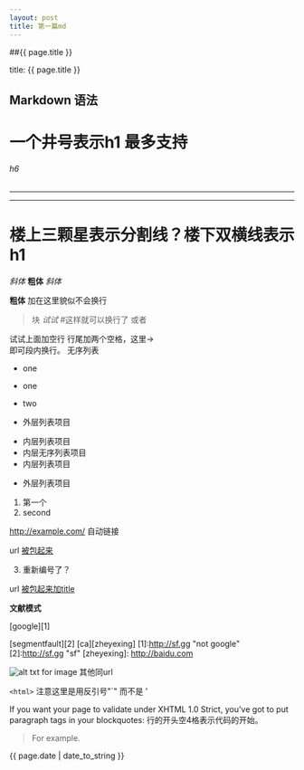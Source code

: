 ```yaml
---
layout: post
title: 第一篇md
---
```

##{{ page.title }} 
  
    
title: {{ page.title }} 
  
## Markdown 语法 ##
# 一个井号表示h1 最多支持
###### h6
***
---
楼上三颗星表示分割线？楼下双横线表示h1
=
*斜体*
__粗体__
_斜体_

**粗体**
加在这里貌似不会换行
> 块
*试试*
#这样就可以换行了
>或者

试试上面加空行
行尾加两个空格，这里->  
即可段内换行。
无序列表

* one
+ one
- two

- 外层列表项目
 + 内层列表项目
 + 内层无序列表项目
 + 内层列表项目
- 外层列表项目

1. 第一个
2. second

<http://example.com/>
自动链接

url [被包起来](http://sf.gg)

3. 重新编号了？

url [被包起来加title](http://sf.gg "titled")

**文献模式**

[google][1] 

[segmentfault][2] [ca][zheyexing]
[1]:http://sf.gg "not google"
[2]:http://sf.gg "sf"
[zheyexing]: http://baidu.com

![alt txt for image](http://p1.zhimg.com/ee/43/ee435590b_s.jpg)
其他同url

`<html>`
注意这里是用反引号"`" 而不是 '

If you want your page to validate under XHTML 1.0 Strict,
you've got to put paragraph tags in your blockquotes:
行的开头空4格表示代码的开始。
    <blockquote>
    <p>For example.</p>
    </blockquote>

    
{{ page.date | date_to_string }}
